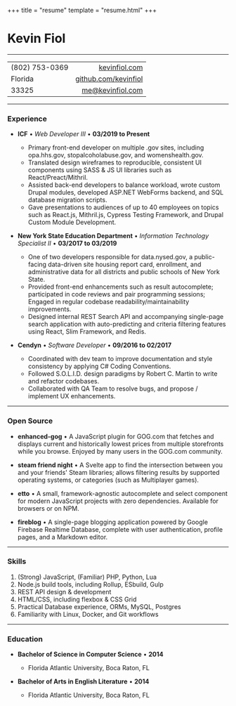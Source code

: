 +++
title = "resume"
template = "resume.html"
+++

# Kevin Fiol

---

|                   |                                                         |
|-------------------|--------------------------------------------------------:|
| (802) 753-0369    | [kevinfiol.com](https://www.kevinfiol.com)               |
| Florida           | [github.com/kevinfiol](https://www.github.com/kevinfiol) |
| 33325             | [me@kevinfiol.com](mailto:me@kevinfiol.com)       |

---

### Experience

* **ICF** • *Web Developer III* • __03/2019 to Present__
    * Primary front-end developer on multiple .gov sites, including opa.hhs.gov, stopalcoholabuse.gov, and womenshealth.gov.
    * Translated design wireframes to reproducible, consistent UI components using SASS & JS UI libraries such as React/Preact/Mithril.
    * Assisted back-end developers to balance workload, wrote custom Drupal modules, developed ASP.NET WebForms backend, and SQL database migration scripts.
    * Gave presentations to audiences of up to 40 employees on topics such as React.js, Mithril.js, Cypress Testing Framework, and Drupal Custom Module Development.

* **New York State Education Department** • *Information Technology Specialist II* • __03/2017 to 03/2019__
    * One of two developers responsible for data.nysed.gov, a public-facing data-driven site housing report card, enrollment, and administrative data for all districts and public schools of New York State.
    * Provided front-end enhancements such as result autocomplete; participated in code reviews and pair programming sessions; Engaged in regular codebase readability/maintainability improvements.
    * Designed internal REST Search API and accompanying single-page search application with auto-predicting and criteria filtering features using React, Slim Framework, and Redis.

* **Cendyn** • *Software Developer* • __09/2016 to 02/2017__
    * Coordinated with dev team to improve documentation and style consistency by applying C# Coding Conventions.
    * Followed S.O.L.I.D. design paradigms by Robert C. Martin to write and refactor codebases.
    * Collaborated with QA Team to resolve bugs, and propose / implement UX enhancements.

---

### Open Source

* **enhanced-gog** • A JavaScript plugin for GOG.com that fetches and displays current and historically lowest prices from multiple storefronts while you browse. Enjoyed by many users in the GOG.com community.

* **steam friend night** • A Svelte app to find the intersection between you and your friends' Steam libraries; allows filtering results by supported operating systems, or categories (such as Multiplayer games).

* **etto** • A small, framework-agnostic autocomplete and select component for modern JavaScript projects with zero dependencies. Available for browsers or on NPM.

* **fireblog** • A single-page blogging application powered by Google Firebase Realtime Database, complete with user authentication, profile pages, and a Markdown editor. 

---

### Skills

1. (Strong) JavaScript, (Familiar) PHP, Python, Lua
1. Node.js build tools, including Rollup, ESbuild, Gulp
1. REST API design & development
1. HTML/CSS, including flexbox & CSS Grid
1. Practical Database experience, ORMs, MySQL, Postgres
1. Familiarity with Linux, Docker, and Git workflows

---

### Education

* **Bachelor of Science in Computer Science** • __2014__
    * Florida Atlantic University, Boca Raton, FL

* **Bachelor of Arts in English Literature** • __2014__
    * Florida Atlantic University, Boca Raton, FL
